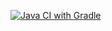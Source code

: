 [![Java CI with Gradle](https://github.com/Isbaria/rest/actions/workflows/gradle.yml/badge.svg)](https://github.com/Isbaria/rest/actions/workflows/gradle.yml)
